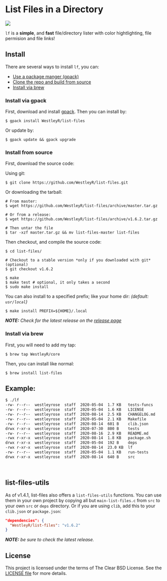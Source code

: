 # List Files in a Directory

![](https://github.com/WestleyR/list-files/workflows/list-files%20Linux%20CI/badge.svg)

`lf` is a **simple**, and **fast** file/directory lister with color
hightlighting, file permision and file links!

## Install

There are several ways to install `lf`, you can:

 - [Use a package manger (gpack)](#install-via-gpack)
 - [Clone the repo and build from source](#install-from-source)
 - [Install via brew](#install-via-brew)

### Install via gpack

First, download and install [gpack](https://github.com/WestleyR/gpack). Then
you can install by:

```
$ gpack install WestleyR/list-files
```

Or update by:

```
$ gpack update && gpack upgrade
```

### Install from source

First, download the source code:

Using git:

```
$ git clone https://github.com/WestleyR/list-files.git
```

Or downloading the tarball:

```
# From master:
$ wget https://github.com/WestleyR/list-files/archive/master.tar.gz

# Or from a release:
$ wget https://github.com/WestleyR/list-files/archive/v1.6.2.tar.gz

# Then untar the file
$ tar -xzf master.tar.gz && mv list-files-master list-files
```

Then checkout, and compile the source code:

```
$ cd list-files/

# Checkout to a stable version *only if you downloaded with git* (optional)
$ git checkout v1.6.2

$ make
$ make test # optional, it only takes a second
$ sudo make install
```

You can also install to a specified prefix; like your home dir:
_(default: `usr/local`)_

```
$ make install PREFIX=${HOME}/.local
```

_**NOTE:** Check for the latest release on the
[release page](https://github.com/WestleyR/list-files/releases)_

### Install via brew

First, you will need to add my tap:

```
$ brew tap WestleyR/core
```

Then, you can install like normal:

```
$ brew install list-files
```

## Example:

```bash
$ ./lf 
-rw- r--r--  westleyrose  staff  2020-05-04  1.7 KB   tests-funcs
-rw- r--r--  westleyrose  staff  2020-05-04  1.6 KB   LICENSE
-rw- r--r--  westleyrose  staff  2020-08-14  2.5 KB   CHANGELOG.md
-rw- r--r--  westleyrose  staff  2020-05-04  2.1 KB   Makefile
-rw- r--r--  westleyrose  staff  2020-08-14  601 B    clib.json
drwx r-xr-x  westleyrose  staff  2020-07-30  800 B    tests
-rw- r--r--  westleyrose  staff  2020-08-16  2.9 KB   README.md
-rwx r-xr-x  westleyrose  staff  2020-08-14  1.8 KB   package.sh
drwx r-xr-x  westleyrose  staff  2020-05-04  192 B    deps
-rwx r-xr-x  westleyrose  staff  2020-08-14  23.0 KB  lf
-rw- r--r--  westleyrose  staff  2020-05-04  1.1 KB   run-tests
drwx r-xr-x  westleyrose  staff  2020-08-14  640 B    src
```

<br>

## list-files-utils

As of v1.4.1, list-files also offers a `list-files-utils` functions. You can
use them in your own project by copying all but `main-list-files.c` from `src`
to your own `src` or `deps` directory. Or if you are using `clib`, add this to
your `clib.json` or `package.json`:

```json
"dependencies": {
  "WestleyR/list-files": "v1.6.2"
}
```

_**NOTE:** be sure to check the latest release._

## License

This project is licensed under the terms of The Clear BSD License. See the
[LICENSE file](https://github.com/WestleyR/list-files/blob/master/LICENSE) for more details.

<br>

